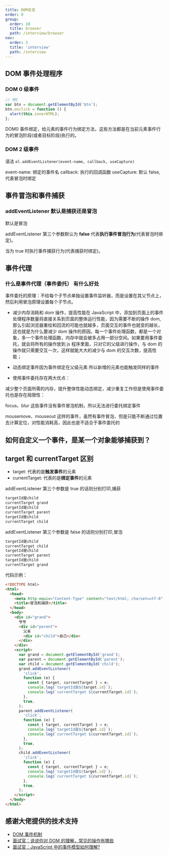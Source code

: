 ```yaml
---
title: DOM总览
order: 0
group:
  order: 10
  title: browser
  path: /interview/browser
nav:
  order: 3
  title: 'interview'
  path: /interview
---
```


## DOM 事件处理程序

### DOM 0 级事件

```js
// 例1
var btn = document.getElementById('btn');
btn.onclick = function () {
  alert(this.innerHTML);
};
```

DOM0 事件绑定，给元素的事件行为绑定方法，这些方法都是在当前元素事件行为的冒泡阶段(或者目标阶段)执行的。

### DOM 2 级事件

语法 `el.addEventListener(event-name, callback, useCapture)`

event-name: 绑定的事件名 callback: 执行的回调函数 useCapture: 默认 false,代表冒泡时绑定

## 事件冒泡和事件捕获

### addEventListener 默认是捕获还是冒泡

默认是冒泡

addEventListener 第三个参数默认为 **false** 代表**执行事件冒泡行为**(代表冒泡时绑定)。

当为 true 时执行事件捕获行为(代表捕获时绑定)。

## 事件代理

### 什么是事件代理（事件委托） 有什么好处

事件委托的原理：不给每个子节点单独设置事件监听器，而是设置在其父节点上，然后利用冒泡原理设置每个子节点。

- 减少内存消耗和 dom 操作，提高性能在 JavaScript 中，添加到页面上的事件处理程序数量将直接关系到页面的整体运行性能，因为需要不断的操作 dom,那么引起浏览器重绘和回流的可能也就越多，页面交互的事件也就变的越长，这也就是为什么要减少 dom 操作的原因。每一个事件处理函数，都是一个对象，多一个事件处理函数，内存中就会被多占用一部分空间。如果要用事件委托，就会将所有的操作放到 js 程序里面，只对它的父级进行操作，与 dom 的操作就只需要交互一次，这样就能大大的减少与 dom 的交互次数，提高性能；

- 动态绑定事件因为事件绑定在父级元素 所以新增的元素也能触发同样的事件

- 使用事件委托存在两大优点：

减少整个页面所需的内存，提升整体性能动态绑定，减少重复工作但是使用事件委托也是存在局限性：

focus、blur 这些事件没有事件冒泡机制，所以无法进行委托绑定事件

mousemove、mouseout 这样的事件，虽然有事件冒泡，但是只能不断通过位置去计算定位，对性能消耗高，因此也是不适合于事件委托的

## 如何自定义一个事件，是某一个对象能够捕获到？

## target 和 currentTarget 区别

- target: 代表的是**触发事件**的元素
- currentTarget: 代表的是**绑定事件**的元素

addEventListener 第三个参数是 true 的话则分别打印,捕获

```js
targetId是child
currentTarget grand
targetId是child
currentTarget parent
targetId是child
currentTarget child
```

addEventListener 第三个参数是 false 的话则分别打印,冒泡

```js
targetId是child
currentTarget child
targetId是child
currentTarget parent
targetId是child
currentTarget grand
```

代码示例：

```html
<!DOCTYPE html>
<html>
  <head>
    <meta http-equiv="Content-Type" content="text/html; charset=utf-8" />
    <title>冒泡和捕获</title>
  </head>
  <body>
    <div id="grand">
      爷爷
      <div id="parent">
        父亲
        <div id="child">自己</div>
      </div>
    </div>
    <script>
      var grand = document.getElementById('grand');
      var parent = document.getElementById('parent');
      var child = document.getElementById('child');
      grand.addEventListener(
        'click',
        function (e) {
          const { target, currentTarget } = e;
          console.log(`targetId是${target.id}`);
          console.log(`currentTarget ${currentTarget.id}`);
        },
        true,
      );
      parent.addEventListener(
        'click',
        function (e) {
          const { target, currentTarget } = e;
          console.log(`targetId是${target.id}`);
          console.log(`currentTarget ${currentTarget.id}`);
        },
        true,
      );
      child.addEventListener(
        'click',
        function (e) {
          const { target, currentTarget } = e;
          console.log(`targetId是${target.id}`);
          console.log(`currentTarget ${currentTarget.id}`);
        },
        true,
      );
    </script>
  </body>
</html>
```

## 感谢大佬提供的技术支持

- [DOM 事件机制](https://juejin.cn/post/6844903731079675917)
- [面试官：说说你对 DOM 的理解，常见的操作有哪些](https://mp.weixin.qq.com/s/naODDoX2w_qTrmheISx3Dw)
- [面试官：JavaScript 中的事件模型如何理解?](https://mp.weixin.qq.com/s/avXtM79vyywVq6Gg6ui29A)
